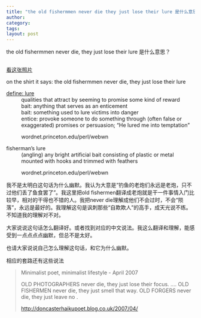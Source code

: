 ```yaml
---
title: "the old fishermmen never die they just lose their lure 是什么意思 "
author:
category: 
tags: 
layout: post
---
```

the old fishermmen never die, they just lose their lure 是什么意思？

<img src="http://zhaopian.rijiben.org/d/67370-2/1+_13_.jpg" alt="" />

<a href="http://zhaopian.rijiben.org/d/67370-2/1+_13_.jpg">看这张照片</a>

on the shirt it says: the old fishermmen never die, they just lose their lure

<dl>

<dt><a href="http://www.google.com/search?q=define%3Alure">define: lure</a></dt>

<dd>qualities that attract by seeming to promise some kind of reward</dd>

<dd>bait: anything that serves as an enticement</dd>

<dd>bait: something used to lure victims into danger</dd>

<dd>entice: provoke someone to do something through (often false or exaggerated) promises or persuasion; “He lured me into temptation”

wordnet.princeton.edu/perl/webwn</dd>

<dt>fisherman’s lure</dt>

<dd>(angling) any bright artificial bait consisting of plastic or metal mounted with hooks and trimmed with feathers

wordnet.princeton.edu/perl/webwn</dd>

</dl>

我不是太明白这句话为什么幽默。我认为大意是“钓鱼的老炮们永远是老炮，只不过他们丢了鱼食罢了”。我这里把old fishermen翻译成老炮就是干一件事情入门比较早，相对的干得也不错的人。我把never die理解成他们不会过时，不会“陨落”，永远是最好的。我理解这句是讽刺那些“自欺欺人”的高手，成天光说不练。不知道我的理解对不对。

大家说说这句话怎么翻译好。或者找到对应的中文说法。我这么翻译和理解，能感受到一点点点点幽默，但总不是太好。

也请大家说说自己怎么理解这句话，和它为什么幽默。

相应的套路还有这些说法

<blockquote>

Minimalist poet, minimalist lifestyle - April 2007

OLD PHOTOGRAPHERS never die, they just lose their focus. …. OLD FISHERMEN never die, they just smell that way. OLD FORGERS never die, they just leave no . 

<a href="http://doncasterhaikupoet.blog.co.uk/2007/04/">http://doncasterhaikupoet.blog.co.uk/2007/04/</a>

</blockquote>

